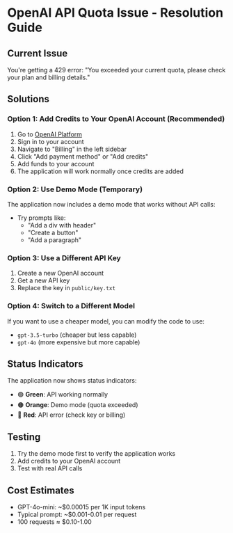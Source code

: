 # OpenAI API Quota Issue - Resolution Guide

## Current Issue

You're getting a 429 error: "You exceeded your current quota, please check your plan and billing details."

## Solutions

### Option 1: Add Credits to Your OpenAI Account (Recommended)

1. Go to [OpenAI Platform](https://platform.openai.com/)
2. Sign in to your account
3. Navigate to "Billing" in the left sidebar
4. Click "Add payment method" or "Add credits"
5. Add funds to your account
6. The application will work normally once credits are added

### Option 2: Use Demo Mode (Temporary)

The application now includes a demo mode that works without API calls:

- Try prompts like:
  - "Add a div with header"
  - "Create a button"
  - "Add a paragraph"

### Option 3: Use a Different API Key

1. Create a new OpenAI account
2. Get a new API key
3. Replace the key in `public/key.txt`

### Option 4: Switch to a Different Model

If you want to use a cheaper model, you can modify the code to use:

- `gpt-3.5-turbo` (cheaper but less capable)
- `gpt-4o` (more expensive but more capable)

## Status Indicators

The application now shows status indicators:

- 🟢 **Green**: API working normally
- 🟠 **Orange**: Demo mode (quota exceeded)
- 🔴 **Red**: API error (check key or billing)

## Testing

1. Try the demo mode first to verify the application works
2. Add credits to your OpenAI account
3. Test with real API calls

## Cost Estimates

- GPT-4o-mini: ~$0.00015 per 1K input tokens
- Typical prompt: ~$0.001-0.01 per request
- 100 requests ≈ $0.10-1.00
